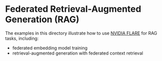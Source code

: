 # Federated Retrieval-Augmented Generation (RAG)
The examples in this directory illustrate how to use [NVIDIA FLARE](https://nvidia.github.io/NVFlare) for RAG tasks, including:
- federated embedding model training 
- retrieval-augmented generation with federated context retrieval